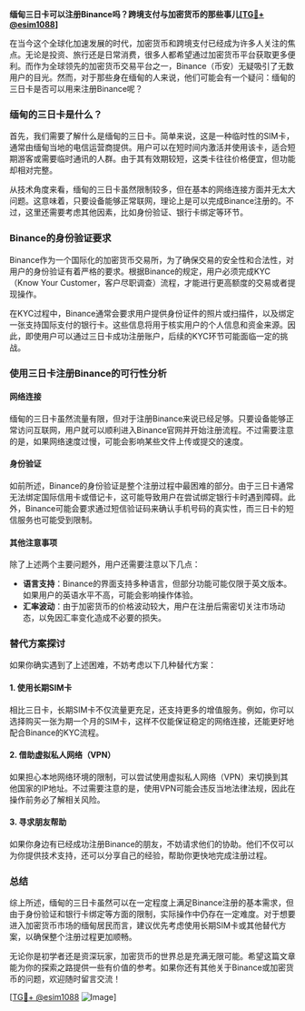 **缅甸三日卡可以注册Binance吗？跨境支付与加密货币的那些事儿[[TG💪+ @esim1088](https://t.me/s/esim1088)]**

在当今这个全球化加速发展的时代，加密货币和跨境支付已经成为许多人关注的焦点。无论是投资、旅行还是日常消费，很多人都希望通过加密货币平台获取更多便利。而作为全球领先的加密货币交易平台之一，Binance（币安）无疑吸引了无数用户的目光。然而，对于那些身在缅甸的人来说，他们可能会有一个疑问：缅甸的三日卡是否可以用来注册Binance呢？

### 缅甸的三日卡是什么？

首先，我们需要了解什么是缅甸的三日卡。简单来说，这是一种临时性的SIM卡，通常由缅甸当地的电信运营商提供。用户可以在短时间内激活并使用该卡，适合短期游客或需要临时通讯的人群。由于其有效期较短，这类卡往往价格便宜，但功能却相对完整。

从技术角度来看，缅甸的三日卡虽然限制较多，但在基本的网络连接方面并无太大问题。这意味着，只要设备能够正常联网，理论上是可以完成Binance注册的。不过，这里还需要考虑其他因素，比如身份验证、银行卡绑定等环节。

### Binance的身份验证要求

Binance作为一个国际化的加密货币交易所，为了确保交易的安全性和合法性，对用户的身份验证有着严格的要求。根据Binance的规定，用户必须完成KYC（Know Your Customer，客户尽职调查）流程，才能进行更高额度的交易或者提现操作。

在KYC过程中，Binance通常会要求用户提供身份证件的照片或扫描件，以及绑定一张支持国际支付的银行卡。这些信息将用于核实用户的个人信息和资金来源。因此，即使用户可以通过三日卡成功注册账户，后续的KYC环节可能面临一定的挑战。

### 使用三日卡注册Binance的可行性分析

#### 网络连接
缅甸的三日卡虽然流量有限，但对于注册Binance来说已经足够。只要设备能够正常访问互联网，用户就可以顺利进入Binance官网并开始注册流程。不过需要注意的是，如果网络速度过慢，可能会影响某些文件上传或提交的速度。

#### 身份验证
如前所述，Binance的身份验证是整个注册过程中最困难的部分。由于三日卡通常无法绑定国际信用卡或借记卡，这可能导致用户在尝试绑定银行卡时遇到障碍。此外，Binance可能会要求通过短信验证码来确认手机号码的真实性，而三日卡的短信服务也可能受到限制。

#### 其他注意事项
除了上述两个主要问题外，用户还需要注意以下几点：
- **语言支持**：Binance的界面支持多种语言，但部分功能可能仅限于英文版本。如果用户的英语水平不高，可能会影响操作体验。
- **汇率波动**：由于加密货币的价格波动较大，用户在注册后需密切关注市场动态，以免因汇率变化造成不必要的损失。

### 替代方案探讨

如果你确实遇到了上述困难，不妨考虑以下几种替代方案：

#### 1. 使用长期SIM卡
相比三日卡，长期SIM卡不仅流量更充足，还支持更多的增值服务。例如，你可以选择购买一张为期一个月的SIM卡，这样不仅能保证稳定的网络连接，还能更好地配合Binance的KYC流程。

#### 2. 借助虚拟私人网络（VPN）
如果担心本地网络环境的限制，可以尝试使用虚拟私人网络（VPN）来切换到其他国家的IP地址。不过需要注意的是，使用VPN可能会违反当地法律法规，因此在操作前务必了解相关风险。

#### 3. 寻求朋友帮助
如果你身边有已经成功注册Binance的朋友，不妨请求他们的协助。他们不仅可以为你提供技术支持，还可以分享自己的经验，帮助你更快地完成注册过程。

### 总结

综上所述，缅甸的三日卡虽然可以在一定程度上满足Binance注册的基本需求，但由于身份验证和银行卡绑定等方面的限制，实际操作中仍存在一定难度。对于想要进入加密货币市场的缅甸居民而言，建议优先考虑使用长期SIM卡或其他替代方案，以确保整个注册过程更加顺畅。

无论你是初学者还是资深玩家，加密货币的世界总是充满无限可能。希望这篇文章能为你的探索之路提供一些有价值的参考。如果你还有其他关于Binance或加密货币的问题，欢迎随时留言交流！

[[TG💪+ @esim1088](https://t.me/s/esim1088) ![Image](https://i.postimg.cc/4NQfJmqS/Snipaste-2025-05-13-00-14-12.png)]